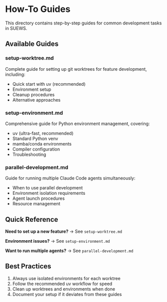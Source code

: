 # How-To Guides

This directory contains step-by-step guides for common development tasks in SUEWS.

## Available Guides

### setup-worktree.md
Complete guide for setting up git worktrees for feature development, including:
- Quick start with uv (recommended)
- Environment setup
- Cleanup procedures
- Alternative approaches

### setup-environment.md
Comprehensive guide for Python environment management, covering:
- uv (ultra-fast, recommended)
- Standard Python venv
- mamba/conda environments
- Compiler configuration
- Troubleshooting

### parallel-development.md
Guide for running multiple Claude Code agents simultaneously:
- When to use parallel development
- Environment isolation requirements
- Agent launch procedures
- Resource management

## Quick Reference

**Need to set up a new feature?**
→ See `setup-worktree.md`

**Environment issues?**
→ See `setup-environment.md`

**Want to run multiple agents?**
→ See `parallel-development.md`

## Best Practices

1. Always use isolated environments for each worktree
2. Follow the recommended uv workflow for speed
3. Clean up worktrees and environments when done
4. Document your setup if it deviates from these guides